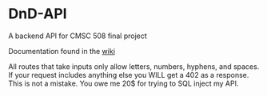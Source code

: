 # DnD-API

A backend API for CMSC 508 final project

Documentation found in the [wiki](https://github.com/r-best/DnD-API/wiki/API-Reference)

All routes that take inputs only allow letters, numbers, hyphens, and spaces. If your request includes anything else you WILL get a 402 as a response. This is not a mistake. You owe me 20$ for trying to SQL inject my API.
